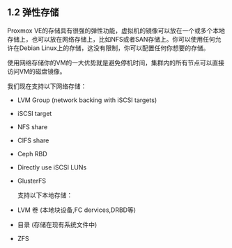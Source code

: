 ## 1.2 弹性存储

  Proxmox VE的存储具有很强的弹性功能，虚拟机的镜像可以放在一个或多个本地存储上，也可以放在网络存储上，比如NFS或者SAN存储上。你可以使用任何允许在Debian Linux上的存储，这没有限制，你可以配置任何你想要的存储。

  使用网络存储你的VM的一大优势就是避免停机时间，集群内的所有节点可以直接访问VM的磁盘镜像。

  我们现在支持以下网络存储：

-  LVM Group (network backing with iSCSI targets)

-  iSCSI target

-  NFS share

- CIFS share

- Ceph RBD

- Directly use iSCSI LUNs

- GlusterFS

  支持以下本地存储：

- LVM 卷 (本地块设备,FC dervices,DRBD等)
- 目录 (存储在现有系统文件中)
- ZFS
